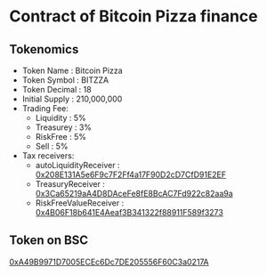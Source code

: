 # Contract of Bitcoin Pizza finance

## Tokenomics
+ Token Name : Bitcoin Pizza
+ Token Symbol : BITZZA
+ Token Decimal : 18
+ Initial Supply : 210,000,000
+ Trading Fee:
	+ Liquidity : 5%
	+ Treasurey : 3%
	+ RiskFree : 5%
	+ Sell : 5%
+ Tax receivers:
	+ autoLiquidityReceiver : [0x208E131A5e6F9c7F2Ff4a17F90D2cD7CfD91E2EF](https://bscscan.com/address/0x208E131A5e6F9c7F2Ff4a17F90D2cD7CfD91E2EF)
	+ TreasuryReceiver : [0x3Ca65219aA4D8DAceFe8fE8BcAC7Fd922c82aa9a](https://bscscan.com/address/0x3Ca65219aA4D8DAceFe8fE8BcAC7Fd922c82aa9a)
	+ RiskFreeValueReceiver : [0x4B06F18b641E4Aeaf3B341322f88911F589f3273](https://bscscan.com/address/0x4B06F18b641E4Aeaf3B341322f88911F589f3273)

## Token on BSC
[0xA49B9971D7005ECEc6Dc7DE205556F60C3a0217A](https://bscscan.com/address/0xA49B9971D7005ECEc6Dc7DE205556F60C3a0217A)